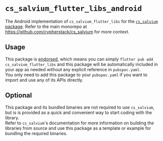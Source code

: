 # `cs_salvium_flutter_libs_android`
The Android implementation of `cs_salvium_flutter_libs` for the
[`cs_salvium` package](https://pub.dev/packages/cs_salvium).  Refer to the main
monorepo at https://github.com/cypherstack/cs_salvium for more context.

## Usage
This package is [endorsed](https://flutter.dev/to/endorsed-federated-plugin), which means you can simply 
`flutter pub add cs_salvium_flutter_libs` and this package will be automatically 
included in your app as needed without any explicit reference in `pubspec.yaml`.  
You only need to add this package to your `pubspec.yaml` if you want to import 
and use any of its APIs directly.

## Optional
This package and its bundled binaries are not required to use `cs_salvium`, but
is is provided as a quick and convenient way to start coding with the library.  
Refer to `cs_salvium`'s documentation for more information on building the
libraries from source and use this package as a template or example for bundling
the required binaries.
